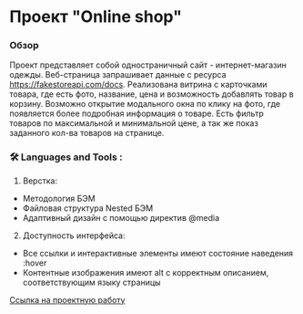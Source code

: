 # Проект "Online shop"

### Обзор
Проект представляет собой одностраничный сайт - интернет-магазин одежды. Веб-страница запрашивает данные с ресурса https://fakestoreapi.com/docs. Реализована витрина с карточками товара, где есть фото, название, цена и возможность добавлять товар в корзину. Возможно открытие модального окна по клику на фото, где появляется более подробная информация о товаре. Есть фильтр товаров по максимальной и минимальной цене, а так же показ заданного кол-ва товаров на странице.

### :hammer_and_wrench: Languages and Tools :
1. Верстка:
* Методология БЭМ
* Файловая структура Nested БЭМ
* Адаптивный дизайн с помощью директив @media

2. Доступность интерфейса:
* Все ссылки и интерактивные элементы имеют состояние наведения :hover 
* Контентные изображения имеют alt с корректным описанием, соответствующим языку страницы

 [Ссылка на проектную работу](http://127.0.0.1:5500/index.html)

